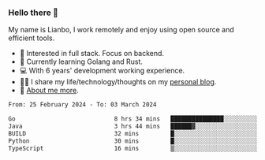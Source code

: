 ### Hello there 👋

My name is Lianbo, I work remotely and enjoy using open source and efficient tools.

- 🔭 Interested in full stack. Focus on backend.
- 🌱 Currently learning Golang and Rust.
- 💻 With 6 years' development working experience.
- ✍🏻 I share my life/technology/thoughts on my [personal blog](https://godruoyi.com).
- 👒 [About me more](https://godruoyi.com/posts/About-godruoyi).

<!--START_SECTION:waka-->

```txt
From: 25 February 2024 - To: 03 March 2024

Go                            8 hrs 34 mins   ███████████████░░░░░░░░░░   60.56 %
Java                          3 hrs 44 mins   ██████▓░░░░░░░░░░░░░░░░░░   26.35 %
BUILD                         32 mins         █░░░░░░░░░░░░░░░░░░░░░░░░   03.85 %
Python                        30 mins         █░░░░░░░░░░░░░░░░░░░░░░░░   03.61 %
TypeScript                    16 mins         ▒░░░░░░░░░░░░░░░░░░░░░░░░   01.97 %
```

<!--END_SECTION:waka-->
